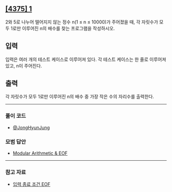 ## [[4375] 1](https://www.acmicpc.net/problem/11655)
2와 5로 나누어 떨어지지 않는 정수 n(1 ≤ n ≤ 10000)가 주어졌을 때, 각 자릿수가 모두 1로만 이루어진 n의 배수를 찾는 프로그램을 작성하시오.

## 입력
입력은 여러 개의 테스트 케이스로 이루어져 있다. 각 테스트 케이스는 한 줄로 이루어져 있고, n이 주어진다.

## 출력
각 자릿수가 모두 1로만 이루어진 n의 배수 중 가장 작은 수의 자리수를 출력한다.

***

### 풀이 코드

- [@JongHyunJung](https://github.com/almond0115/Algorithm-CodingTest/blob/main/BackJoon/문자열%2C누적합%2C구현/4375/jjh.cpp)

### 모범 답안

- [Modular Arithmetic & EOF](https://github.com/almond0115/Algorithm-CodingTest/blob/main/BackJoon/문자열%2C누적합%2C구현/4375/solution_1.cpp)

***

### 참고 자료

* [입력 종료 조건 EOF](https://almond0115.tistory.com/entry/입력-종료-조건-EOF)